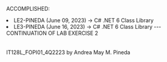 ﻿ACCOMPLISHED:
 <li>LE2-PINEDA (June 09, 2023) -> C# .NET 6 Class Library</li>
 <li>LE3-PINEDA (June 16, 2023) -> C# .NET 6 Class Library --- CONTINUATION OF LAB EXERCISE 2</li>
 <br><br>
 IT128L_FOPI01_4Q2223
 by Andrea May M. Pineda
